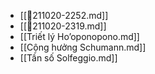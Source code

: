 - [[💬211020-2252.md]]
- [[💬211020-2319.md]]
- [[Triết lý Ho’oponopono.md]]
- [[Cộng hưởng Schumann.md]]
- [[Tần số Solfeggio.md]]
